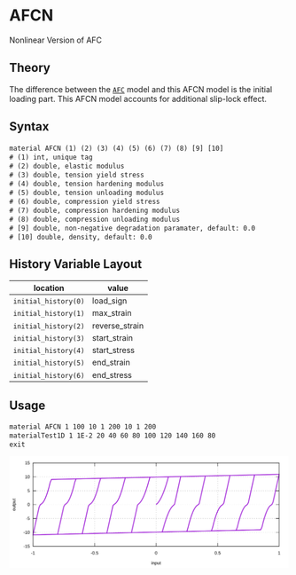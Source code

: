 # AFCN

Nonlinear Version of AFC

## Theory

The difference between the [`AFC`](AFC.md) model and this AFCN model is the initial loading part. This AFCN model
accounts for additional slip-lock effect.

## Syntax

```
material AFCN (1) (2) (3) (4) (5) (6) (7) (8) [9] [10]
# (1) int, unique tag
# (2) double, elastic modulus
# (3) double, tension yield stress
# (4) double, tension hardening modulus
# (5) double, tension unloading modulus
# (6) double, compression yield stress
# (7) double, compression hardening modulus
# (8) double, compression unloading modulus
# [9] double, non-negative degradation paramater, default: 0.0
# [10] double, density, default: 0.0
```

## History Variable Layout

| location             | value          |
| -------------------- | -------------- |
| `initial_history(0)` | load_sign      |
| `initial_history(1)` | max_strain     |
| `initial_history(2)` | reverse_strain |
| `initial_history(3)` | start_strain   |
| `initial_history(4)` | start_stress   |
| `initial_history(5)` | end_strain     |
| `initial_history(6)` | end_stress     |

## Usage

```
material AFCN 1 100 10 1 200 10 1 200
materialTest1D 1 1E-2 20 40 60 80 100 120 140 160 80
exit
```

![Example 1](AFCN.EX1.svg)
